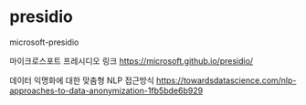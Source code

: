 # presidio
microsoft-presidio

마이크로스포트 프레시디오 링크
https://microsoft.github.io/presidio/

데이터 익명화에 대한 맞춤형 NLP 접근방식
https://towardsdatascience.com/nlp-approaches-to-data-anonymization-1fb5bde6b929
